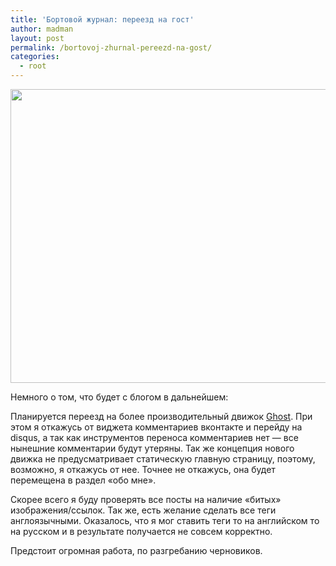 ```yaml
---
title: 'Бортовой журнал: переезд на гост'
author: madman
layout: post
permalink: /bortovoj-zhurnal-pereezd-na-gost/
categories:
  - root
---
```

<img class="aligncenter" src="http://cs319627.vk.me/v319627092/4765/MTWWXVs6Evg.jpg" alt="" width="600" height="470" />

Немного о том, что будет с блогом в дальнейшем:

Планируется переезд на более производительный движок <a href="http://ghost.org" target="_blank">Ghost</a>. При этом я откажусь от виджета комментариев вконтакте и перейду на disqus, а так как инструментов переноса комментариев нет &#8212; все нынешние комментарии будут утеряны. Так же концепция нового движка не предусматривает статическую главную страницу, поэтому, возможно, я откажусь от нее. Точнее не откажусь, она будет перемещена в раздел &#171;обо мне&#187;.

Скорее всего я буду проверять все посты на наличие &#171;битых&#187; изображения/ссылок. Так же, есть желание сделать все теги англоязычными. Оказалось, что я мог ставить теги то на английском то на русском и в результате получается не совсем корректно.

Предстоит огромная работа, по разгребанию черновиков.